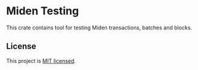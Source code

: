 # Miden Testing

This crate contains tool for testing Miden transactions, batches and blocks.

## License

This project is [MIT licensed](../../LICENSE).
